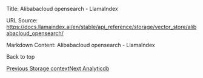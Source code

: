 Title: Alibabacloud opensearch - LlamaIndex

URL Source: https://docs.llamaindex.ai/en/stable/api_reference/storage/vector_store/alibabacloud_opensearch/

Markdown Content:
Alibabacloud opensearch - LlamaIndex


Back to top

[Previous Storage context](https://docs.llamaindex.ai/en/stable/api_reference/storage/storage_context/)[Next Analyticdb](https://docs.llamaindex.ai/en/stable/api_reference/storage/vector_store/analyticdb/)
